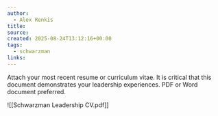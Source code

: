 ```yaml
---
author:
  - Alex Renkis
title:
source:
created: 2025-08-24T13:12:16+00:00
tags:
  - schwarzman
links:
---
```

Attach your most recent resume or curriculum vitae. It is critical that this document demonstrates your leadership experiences. PDF or Word document preferred.

![[Schwarzman Leadership CV.pdf]]
